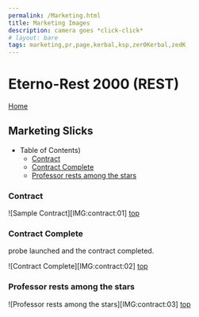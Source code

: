 ```yaml
---
permalink: /Marketing.html
title: Marketing Images
description: camera goes *click-click*
# layout: bare
tags: marketing,pr,page,kerbal,ksp,zer0Kerbal,zedK
---
```


<!-- Marketing.md v1.0.1.0
Eterno-Rest 2000 (REST)
created: 13 Apr 2022
updated: 15 May 2022

based upon work by LisiasT -->

<script src="https://kit.fontawesome.com/0ea5493613.js" crossorigin="anonymous"></script>
<i class="fa-solid fa-user-astronaut fa-beat-fade fa-3x" style="--fa-beat-fade-opacity: 0.1; --fa-beat-fade-scale: 1.25;color: #BADA55" ></i>

# Eterno-Rest 2000 (REST)

[Home](./index.md)

## Marketing Slicks

* Table of Contents)
  * [Contract](#contract)
  * [Contract Complete](#contract-comple)
  * [Professor rests among the stars](#professor-rests-among-the-stars)

### Contract

![Sample Contract][IMG:contract:01]
[top](#table-of-contents)

### Contract Complete

probe launched and the contract completed.

![Contract Complete][IMG:contract:02]
[top](#table-of-contents)

### Professor rests among the stars

![Professor rests among the stars][IMG:contract:03]
[top](#table-of-contents)

[IMG:contract:1]: https://i.imgur.com/zqg2qcv.png "Mining Ore"
[IMG:contract:2]: https://i.imgur.com/R6IYn5V.png "Refining Ore to Metal"
[IMG:contract:3]: https://i.imgur.com/jhbus6m.png "Printing Rocketparts from Metal"

<!-- this file CC BY-ND 4.0 by zer0Kerbal -->
